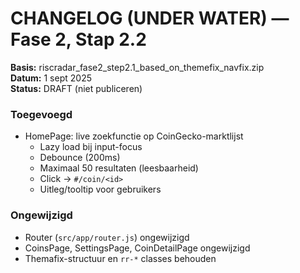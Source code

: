 # CHANGELOG (UNDER WATER) — Fase 2, Stap 2.2

**Basis:** riscradar_fase2_step2.1_based_on_themefix_navfix.zip  
**Datum:** 1 sept 2025  
**Status:** DRAFT (niet publiceren)

### Toegevoegd
- HomePage: live zoekfunctie op CoinGecko-marktlijst
  - Lazy load bij input-focus
  - Debounce (200ms)
  - Maximaal 50 resultaten (leesbaarheid)
  - Click → `#/coin/<id>`
  - Uitleg/tooltip voor gebruikers

### Ongewijzigd
- Router (`src/app/router.js`) ongewijzigd
- CoinsPage, SettingsPage, CoinDetailPage ongewijzigd
- Themafix-structuur en `rr-*` classes behouden
